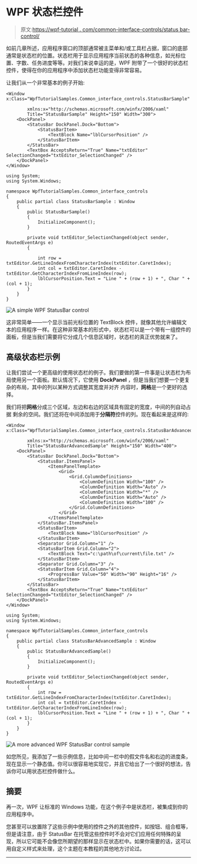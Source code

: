 # WPF 状态栏控件

> 原文:[https://wpf-tutorial . com/common-interface-controls/status bar-control/](https://wpf-tutorial.com/common-interface-controls/statusbar-control/)

如前几章所述，应用程序窗口的顶部通常被主菜单和/或工具栏占据，窗口的底部通常是状态栏的位置。状态栏用于显示应用程序当前状态的各种信息，如光标位置、字数、任务进度等等。对我们来说幸运的是，WPF 附带了一个很好的状态栏控件，使得在你的应用程序中添加状态栏功能变得非常容易。

让我们从一个非常基本的例子开始:

```
<Window x:Class="WpfTutorialSamples.Common_interface_controls.StatusBarSample"

        xmlns:x="http://schemas.microsoft.com/winfx/2006/xaml"
        Title="StatusBarSample" Height="150" Width="300">
	<DockPanel>
		<StatusBar DockPanel.Dock="Bottom">
			<StatusBarItem>
				<TextBlock Name="lblCursorPosition" />
			</StatusBarItem>
		</StatusBar>
		<TextBox AcceptsReturn="True" Name="txtEditor" SelectionChanged="txtEditor_SelectionChanged" />
	</DockPanel>
</Window>
```

```
using System;
using System.Windows;

namespace WpfTutorialSamples.Common_interface_controls
{
	public partial class StatusBarSample : Window
	{
		public StatusBarSample()
		{
			InitializeComponent();
		}

		private void txtEditor_SelectionChanged(object sender, RoutedEventArgs e)
		{

			int row = txtEditor.GetLineIndexFromCharacterIndex(txtEditor.CaretIndex);
			int col = txtEditor.CaretIndex - txtEditor.GetCharacterIndexFromLineIndex(row);
			lblCursorPosition.Text = "Line " + (row + 1) + ", Char " + (col + 1);
		}
	}
}
```

![](../Images/4331623ba4be7f5b8ae61f39c7ba0bda.png "A simple WPF StatusBar control")

这非常简单——一个显示当前光标位置的 TextBlock 控件，就像其他允许编辑文本的应用程序一样。在这种非常基本的形式中，状态栏可以是一个带有一组控件的面板，但是当我们需要将它分成几个信息区域时，状态栏的真正优势就来了。

<input type="hidden" name="IL_IN_ARTICLE">

## 高级状态栏示例

让我们尝试一个更高级的使用状态栏的例子。我们要做的第一件事是让状态栏为布局使用另一个面板。默认情况下，它使用 **DockPanel** ，但是当我们想要一个更复杂的布局，其中的列以某种方式调整其宽度并对齐 内容时，**网格**是一个更好的选择。

我们将把**网格**分成三个区域，左边和右边的区域具有固定的宽度，中间的列自动占据 剩余的空间。我们还将在中间添加用于**分隔符**控件的列。现在看起来是这样的:

```
<Window x:Class="WpfTutorialSamples.Common_interface_controls.StatusBarAdvancedSample"

        xmlns:x="http://schemas.microsoft.com/winfx/2006/xaml"
        Title="StatusBarAdvancedSample" Height="150" Width="400">
    <DockPanel>
        <StatusBar DockPanel.Dock="Bottom">
            <StatusBar.ItemsPanel>
                <ItemsPanelTemplate>
                    <Grid>
                        <Grid.ColumnDefinitions>
                            <ColumnDefinition Width="100" />
                            <ColumnDefinition Width="Auto" />
                            <ColumnDefinition Width="*" />
                            <ColumnDefinition Width="Auto" />
                            <ColumnDefinition Width="100" />
                        </Grid.ColumnDefinitions>
                    </Grid>
                </ItemsPanelTemplate>
            </StatusBar.ItemsPanel>
            <StatusBarItem>
                <TextBlock Name="lblCursorPosition" />
            </StatusBarItem>
            <Separator Grid.Column="1" />
            <StatusBarItem Grid.Column="2">
                <TextBlock Text="c:\path\of\current\file.txt" />
            </StatusBarItem>
            <Separator Grid.Column="3" />
            <StatusBarItem Grid.Column="4">
                <ProgressBar Value="50" Width="90" Height="16" />
            </StatusBarItem>
        </StatusBar>
        <TextBox AcceptsReturn="True" Name="txtEditor" SelectionChanged="txtEditor_SelectionChanged" />
    </DockPanel>
</Window>
```

```
using System;
using System.Windows;

namespace WpfTutorialSamples.Common_interface_controls
{
	public partial class StatusBarAdvancedSample : Window
	{
		public StatusBarAdvancedSample()
		{
			InitializeComponent();
		}

		private void txtEditor_SelectionChanged(object sender, RoutedEventArgs e)
		{
			int row = txtEditor.GetLineIndexFromCharacterIndex(txtEditor.CaretIndex);
			int col = txtEditor.CaretIndex - txtEditor.GetCharacterIndexFromLineIndex(row);
			lblCursorPosition.Text = "Line " + (row + 1) + ", Char " + (col + 1);
		}
	}
}
```

![](../Images/1b8c0832e9f122d196b00f43dab35281.png "A more advanced WPF StatusBar control sample")

如您所见，我添加了一些示例信息，比如中间一栏中的假文件名和右边的进度条，现在显示一个静态值。你可以很容易地实现它，并且它给出了一个很好的想法，告诉你可以用状态栏控件做什么。

## 摘要

再一次，WPF 让标准的 Windows 功能，在这个例子中是状态栏，被集成到你的应用程序中。

您甚至可以放置除了这些示例中使用的控件之外的其他控件，如按钮、组合框等，但是请注意，由于 StatusBar 在托管这些控件时不会对它们应用任何特殊的呈现，所以它可能不会像您所期望的那样显示在状态栏中。如果你需要的话，这可以用自定义样式来处理，这个主题在本教程的其他地方讨论过。

* * *